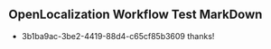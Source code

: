 ## OpenLocalization Workflow Test MarkDown
* 3b1ba9ac-3be2-4419-88d4-c65cf85b3609 thanks!

<!--HONumber=Jul16_HO4-->


